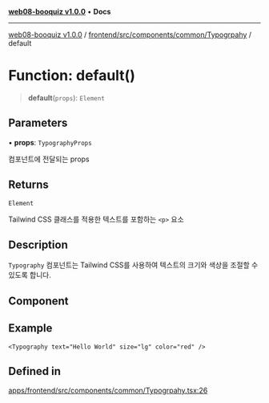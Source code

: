 [**web08-booquiz v1.0.0**](../../../../../../README.md) • **Docs**

***

[web08-booquiz v1.0.0](../../../../../../modules.md) / [frontend/src/components/common/Typogrpahy](../README.md) / default

# Function: default()

> **default**(`props`): `Element`

## Parameters

• **props**: `TypographyProps`

컴포넌트에 전달되는 props

## Returns

`Element`

Tailwind CSS 클래스를 적용한 텍스트를 포함하는 `<p>` 요소

## Description

`Typography` 컴포넌트는 Tailwind CSS를 사용하여 텍스트의 크기와 색상을 조절할 수 있도록 합니다.

## Component

## Example

```tsx
<Typography text="Hello World" size="lg" color="red" />
```

## Defined in

[apps/frontend/src/components/common/Typogrpahy.tsx:26](https://github.com/boostcampwm-2024/web08-BooQuiz/blob/f96af645f7679e55fbd626cf58ee24bdf8b61d17/apps/frontend/src/components/common/Typogrpahy.tsx#L26)
